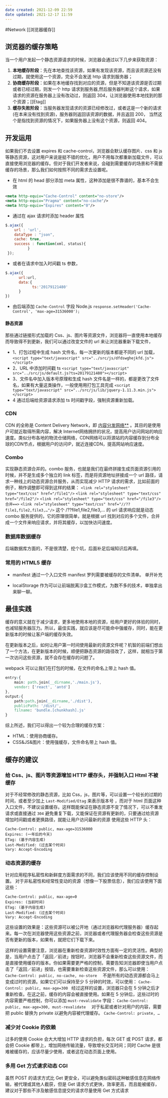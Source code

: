 ```yaml
---
date created: 2021-12-09 22:59
date updated: 2021-12-17 11:59
---
```


#Network
[[浏览器缓存]]

## 浏览器的缓存策略

当一个用户发起一个静态资源请求的时候，浏览器会通过以下几步来获取资源：

1. **本地缓存阶段**：先在本地查找该资源，如果有发现该资源，而且该资源还没有过期，就使用这一个资源，完全不会发送 http 请求到服务器；
2. **协商缓存阶段**：如果在本地缓存找到对应的资源，但是不知道该资源是否过期或者已经过期，则发一个 http 请求到服务器,然后服务器判断这个请求，如果请求的资源在服务器上没有改动过，则返回 304，让浏览器使用本地找到的那个资源；[[Etag]]
3. **缓存失败阶段**：当服务器发现请求的资源已经修改过，或者这是一个新的请求(在本来没有找到资源)，服务器则返回该资源的数据，并且返回 200， 当然这个是指找到资源的情况下，如果服务器上没有这个资源，则返回 404。

## 开发运用

如果我们不去设置 expires 和 cache-control，浏览器会默认缓存图片、css 和 js 等静态资源，这对用户来说是挺不错的优化，用户不用每次都重新加载文件，可以直接使用浏览器的缓存。但对于我们开发者来说，会碰到需要缓存的场景和不需要缓存的场景，那么我们如何按照不同的需求去设置呢。

- 在 html 的 head 部分添加 meta 属性，这种添加是很不靠谱的，基本不会生效

```xml
<meta http-equiv="Cache-Control" content="no-store"/>  
<meta http-equiv="Pragma" content="no-cache"/>  
<meta http-equiv="Expires" content="0"/>
```

- 通过在 ajax 请求时添加 header 属性

```jsx
$.ajax({
    url : 'url',
    dataType : "json",
    cache: true,
    success : function(xml, status){    
          }
 });
```

- 或者在请求中加入时间戳 ts 参数，

```jsx
$.ajax({
      url:url,
      data:{
            ts:'20179121480'
      }
})
```

- 由后端添加 `Cache-Control` 字段
  Node.js
  `response.setHeader('Cache-Control', 'max-age=31536000');`

#### 静态资源

那些通过链接形式加载的 Css、js、图片等资源文件，浏览器将一直使用本地缓存而导致得不到更新，我们可以通过改变文件的 url 来让浏览器重新下载文件，

- 1、打包过程中生成 hash 文件名，每一次更新的版本都是不同的 url 加载，
  `<script type="text/javascript" src="../src/js/dfdswghejkfd.js"></script>`
- 2、URL 中添加时间戳 ts
  `<script type="text/javascript" src="../src/js/default.js?ts=20179121480"></script>`
- 3、文件名中加入版本号原理和生成 hash 文件名是一样的，都是更改了文件名，如果有大量这类操作，一般使用用打包工具完成
  `<script type="text/javascript" src="../src/js/lib/jquery-1.11.3.min.js"></script>`
- 4 通过后端给资源请求添加 ts 时间戳字段，强制资源重新加载。

### CDN

CDN 的全称是 Content Delivery Network，即 [内容分发网络**](https://link.jianshu.com?t=https://link.zhihu.com/?target=http%3A//baike.baidu.com/item/%25E5%2586%2585%25E5%25AE%25B9%25E5%2588%2586%25E5%258F%2591%25E7%25BD%2591%25E7%25BB%259C) 。其目的是使用户可就近取得所需内容，解决 Internet网络拥挤的状况，提高用户访问网站的响应速度。类似分布各地的物流仓储网络，CDN网络可以将源站的内容缓存到分布全球的CDN节点，根据用户的访问IP，就近连接CDN，提高网站响应速度。

### Combo

实现静态资源合并的。combo 服务，也就是我们在最终拼接生成页面资源引用的时候，并不是生成多个独立的 link 标签，而是将资源地址拼接成一个 url 路径，请求一种线上的动态资源合并服务，从而实现减少 HTTP 请求的需求，比如前面的例子，稍作调整即可得到这样的结果：
`<link rel="stylesheet" type="text/css" href="/file1"/>`
`<link rel="stylesheet" type="text/css" href="/file2"/>`
`<link rel="stylesheet" type="text/css" href="/file3"/>`
`  合并==> `
`<link rel="stylesheet" type="text/css" href="//??file1,file2,file3,…"/>`
这个 /??file1,file2,file3,… 的 url 请求响应就是动态 combo 服务提供的，它的原理很简单，就是根据 url 找到对应的多个文件，合并成一个文件来响应请求，并将其缓存，以加快访问速度。

### 数据库数据缓存

后端数据库方面的，不是很清楚，挖个坑，后面补足后端知识后再填。

### 常用的 HTML5 缓存

- manifest
  通过一个入口文件 manifest 罗列需要被缓存的文件清单。
  单开补充

- localStorage
  作为可以让前端脱离沙盒工作模式，为数不多的技术，单独拿出来聊一聊。

## 最佳实践

缓存的意义就在于减少请求，更多地使用本地的资源，给用户更好的体验的同时，也减轻服务器压力。所以，最佳实践，就应该是尽可能命中强缓存，同时，能在更新版本的时候让客户端的缓存失效。

在更新版本之后，如何让用户第一时间使用最新的资源文件呢？机智的前端们想出了一个方法，在更新版本的时候，顺便把静态资源的路径改了，这样，就相当于第一次访问这些资源，就不会存在缓存的问题了。

webpack 可以让我们在打包的时候，在文件的命名上带上 hash 值。

```css
entry:{
    main: path.join(__dirname,'./main.js'),
    vendor: ['react', 'antd']
},
output:{
    path:path.join(__dirname,'./dist'),
    publicPath: '/dist/',
    filname: 'bundle.[chunkhash].js'
}
```

综上所述，我们可以得出一个较为合理的缓存方案：

- HTML：使用协商缓存。
- CSS&JS&图片：使用强缓存，文件命名带上 hash 值。

## 缓存的建议

### 给 Css、js、图片等资源增加 HTTP 缓存头，并强制入口 Html 不被缓存

对于不经常修改的静态资源，比如 Css，js，图片等，可以设置一个较长的过期的时间，或者至少加上 `Last-Modified/Etag` 来表示版本号 ，而对于 html 页面这种入口文件，不建议设置缓存。这样既能保证在静态资源不变了情况下，可以不重发请求或直接通过 `304` 避免重复下载，又能保证在资源有更新的，只要通过给资源增加时间戳或者更换路径，就能让用户访问最新的资源
使用这些 HTTP 头：

```
Cache-Control: public, max-age=31536000  
Expires: (一年后的今天)  
ETag: (基于内容生成)  
Last-Modified: (过去某个时间)  
Vary: Accept-Encoding  
```

### 动态资源的缓存

针对应用程序私密性和新鲜度方面需求的不同，我们应该使用不同的缓存控制设置。
对于非私密性和经常性变动的资源（想像一下股票信息），我们应该使用下面这些：

```
Cache-Control: public, max-age=0  
Expires: (当前时间)  
ETag: (基于内容生成)  
Last-Modified: (过去某个时间)  
Vary: Accept-Encoding  
```

这些设置的效果是：这些资源可以被公开地（通过浏览器和代理服务器）缓存起来。每一次在浏览器使用这些资源之前，浏览器或者代理服务器会检查这些资源是否有更新的版本，如果有，就把它们下载下来。

这样的设置需要注意，浏览器在重新检查资源时效性方面有一定的灵活性。典型的是，当用户点击了「返回／前进」按钮时，浏览器不会重新检查这些资源文件，而是直接使用缓存的版本。你如果需要更严格的控制，需要告知浏览器即使当用户点击了「返回／前进」按钮，也需要重新检查这些资源文件，那么可以使用：
` Cache-Control: public, no-cache, no-store   `
不是所有的动态资源都会马上变成过时的资源。如果它们可以保持至少 5 分钟的时效，可以使用：
` Cache-Control: public, max-age=300  `
经过这样的设置，浏览器只会在 5 分钟之后才重新检查。在这之前，缓存的内容会被直接使用。如果在 5 分钟后，这些过时的内容需要严格控制，你可以添加 `must-revalidate` 字段：
` Cache-Control: public, max-age=300, must-revalidate   `
对于私密或者针对用户的内容，需要把 public 替换为 private 以避免内容被代理缓存。
` Cache-Control: private, …  `

### 减少对 Cookie 的依赖

过多的使用 Cookie 会大大增加 HTTP 请求的负担，每次 GET 或 POST 请求，都会把 Cookie 都带上，增加网络传输流量，导致增长交互时间；同时 Cache 是很难被缓存的，应该尽量少使用，或者这在动态页面上使用。

### 多用 Get 方式请求动态 CGI

虽然 POST 的请求方式比 Get 更安全，可以避免类似密码这种敏感信息在网络传输，被代理或其他人截获，但是 Get 请求方式更快，效率更高，而且能被缓存，建议对于那些不涉及敏感信息提交的请求尽量使用 Get 方式请求
